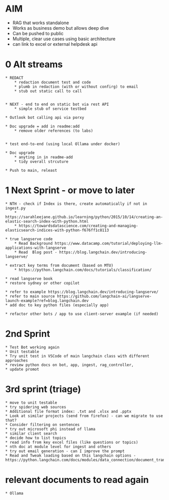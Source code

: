 # AIM
* RAG that works standalone
* Works as business demo but allows deep dive    
* Can be pushed to public   
* Multiple, clear use cases using basic architecture   
* can link to excel or external helpdesk api

# 0 Alt streams

	* REDACT
		* redaction document test and code
		* plumb in redaction (with or without confirg) to email
		* stub out static call to call

	
	* NEXT - end to end on static bot via rest API
		* simple stub of service testbed

	* Outlook bot calling api via porxy
	 
	* Doc upgrade = add in readme:add
		* remove older references (to labs)


	* test end-to-end (using local Ollama under docker)

	* Doc upgrade
		* anyting in in readme-add
		* tidy overall strcuture
	
	* Push to main, releast



# 1 Next Sprint - or move to later

	
	* NTH - check if Index is there, create automatically if not in ingest.py
		* https://sarahleejane.github.io/learning/python/2015/10/14/creating-an-elastic-search-index-with-python.html
		* https://towardsdatascience.com/creating-and-managing-elasticsearch-indices-with-python-f676ff1c8113

	* true langserve code
		* Read Background https://www.datacamp.com/tutorial/deploying-llm-applications-with-langserve
		* Read 	Blog post - https://blog.langchain.dev/introducing-langserve/

	* extract key terms from document (based on MTU)
		* https://python.langchain.com/docs/tutorials/classification/

	* read langserve book
	* restore sydney or other copilot

	* refer to example https://blog.langchain.dev/introducing-langserve/
	* refer to main source https://github.com/langchain-ai/langserve-launch-example?ref=blog.langchain.dev
	* add doc to key python files (especially app)

	* refactor other bots / app to use client-server example (if needed)
	



# 2nd Sprint
	* Test Bot working again
	* Unit testable
	* Try unit test in VSCode of main langchain class with different approaches
	* review python docs on bot, app, ingest, rag_controller,
	* update promot
	
# 3rd sprint (triage)
	* move to unit testable 
	* try spidering web sources
	* Additional file format index: .txt and .xlsx and .pptx
	* Look at similar projects (send from firefox) - can we migrate to use that?
	* Consider filtering on sentences
	* try out microsoft phi instead of llama
	* similar client search
	* decide how to list topics
	* read info from key excel files (like questions or topics)
	* nth doc at module level for ingest and others
	* try out email generation - can I improve the prompt
	* Read and Tweak loading based on this langchain options -https://python.langchain.com/docs/modules/data_connection/document_transformers/

# relevant documents to read again
	* Ollama 
	

